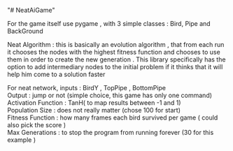 "# NeatAiGame" 

For the game itself use pygame , with 3 simple classes : Bird, Pipe and BackGround  

Neat Algorithm : this is basically an evolution algorithm , that from each run it 
chooses the nodes with the highest fitness function and chooses to use them in order to create
the new generation . This library specifically has the option to add intermediary nodes to the initial problem if
it thinks that it will help him come to a solution faster  

For neat network, inputs : BirdY , TopPipe , BottomPipe  
Output : jump or not (simple choice, this game has only one command)  
Activation Function : TanH( to map  results between -1 and 1)    
Population Size : does not really matter (chose 100 for start)    
Fitness Function : how many frames each bird survived per game ( could also pick the score )    
Max Generations : to stop the program from running forever  (30 for this example )


